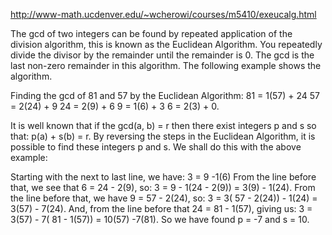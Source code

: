 http://www-math.ucdenver.edu/~wcherowi/courses/m5410/exeucalg.html

 The gcd of two integers can be found by repeated application of the division algorithm, this is known as the Euclidean Algorithm. You repeatedly divide the divisor by the remainder until the remainder is 0. The gcd is the last non-zero remainder in this algorithm. The following example shows the algorithm.

Finding the gcd of 81 and 57 by the Euclidean Algorithm:
81 = 1(57) + 24
57 = 2(24) + 9
24 = 2(9) + 6
9 = 1(6) + 3
6 = 2(3) + 0.

It is well known that if the gcd(a, b) = r then there exist integers p and s so that:
p(a) + s(b) = r.
By reversing the steps in the Euclidean Algorithm, it is possible to find these integers p and s. We shall do this with the above example:

Starting with the next to last line, we have:
3 = 9 -1(6)
From the line before that, we see that 6 = 24 - 2(9), so:
3 = 9 - 1(24 - 2(9)) = 3(9) - 1(24).
From the line before that, we have 9 = 57 - 2(24), so:
3 = 3( 57 - 2(24)) - 1(24) = 3(57) - 7(24).
And, from the line before that 24 = 81 - 1(57), giving us:
3 = 3(57) - 7( 81 - 1(57)) = 10(57) -7(81).
So we have found p = -7 and s = 10.
